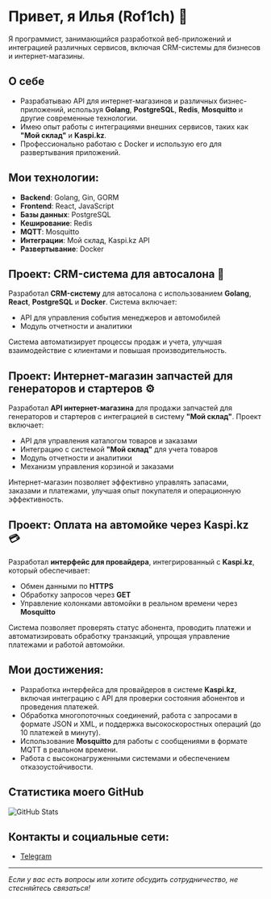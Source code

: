 # Привет, я Илья (Rof1ch) 👋

Я программист, занимающийся разработкой веб-приложений и интеграцией различных сервисов, включая CRM-системы для бизнесов и интернет-магазины.

## О себе
- Разрабатываю API для интернет-магазинов и различных бизнес-приложений, используя **Golang**, **PostgreSQL**, **Redis**, **Mosquitto** и другие современные технологии.
- Имею опыт работы с интеграциями внешних сервисов, таких как **"Мой склад"** и **Kaspi.kz**.
- Профессионально работаю с Docker и использую его для развертывания приложений.

## Мои технологии:
- **Backend**: Golang, Gin, GORM
- **Frontend**: React, JavaScript
- **Базы данных**: PostgreSQL
- **Кеширование**: Redis
- **MQTT**: Mosquitto
- **Интеграции**: Мой склад, Kaspi.kz API
- **Развертывание**: Docker

## Проект: CRM-система для автосалона 🚗
Разработал **CRM-систему** для автосалона с использованием **Golang**, **React**, **PostgreSQL** и **Docker**. Система включает:
- API для управления события менеджеров и автомобилей
- Модуль отчетности и аналитики

Система автоматизирует процессы продаж и учета, улучшая взаимодействие с клиентами и повышая производительность.

## Проект: Интернет-магазин запчастей для генераторов и стартеров ⚙️
Разработал **API интернет-магазина** для продажи запчастей для генераторов и стартеров с интеграцией в систему **"Мой склад"**. Проект включает:
- API для управления каталогом товаров и заказами
- Интеграцию с системой **"Мой склад"** для учета товаров
- Модуль отчетности и аналитики
- Механизм управления корзиной и заказами

Интернет-магазин позволяет эффективно управлять запасами, заказами и платежами, улучшая опыт покупателя и операционную эффективность.

## Проект: Оплата на автомойке через Kaspi.kz 💳  

Разработал **интерфейс для провайдера**, интегрированный с **Kaspi.kz**, который обеспечивает:  

- Обмен данными по **HTTPS**  
- Обработку запросов через **GET**  
- Управление колонками автомойки в реальном времени через **Mosquitto**  

Система позволяет проверять статус абонента, проводить платежи и автоматизировать обработку транзакций, упрощая управление платежами и работой автомойки.


## Мои достижения:
- Разработка интерфейса для провайдеров в системе **Kaspi.kz**, включая интеграцию с API для проверки состояния абонентов и проведения платежей.
- Обработка многопоточных соединений, работа с запросами в формате JSON и XML, и поддержка высокоскоростных операций (до 10 платежей в минуту).
- Использование **Mosquitto** для работы с сообщениями в формате MQTT в реальном времени.
- Работа с высоконагруженными системами и обеспечением отказоустойчивости.

## Статистика моего GitHub

![GitHub Stats](https://github-readme-stats.vercel.app/api?username=rof1ch&show_icons=true)

## Контакты и социальные сети:
- [Telegram](https://t.me/rof1ch)

---

_Если у вас есть вопросы или хотите обсудить сотрудничество, не стесняйтесь связаться!_
